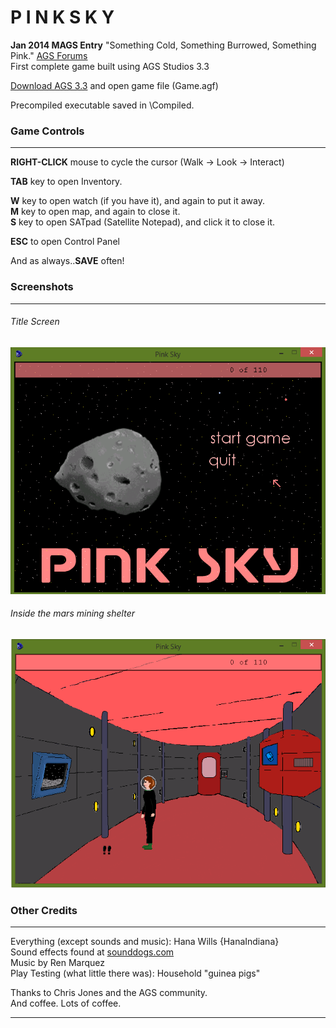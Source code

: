 # P I N K  S K Y

**Jan 2014 MAGS Entry**
"Something Cold, Something Burrowed, Something Pink." [AGS Forums](http://www.adventuregamestudio.co.uk)  
First complete game built using AGS Studios 3.3  

[Download AGS 3.3](https://www.adventuregamestudio.co.uk/forums/)
and open game file (Game.agf)  

Precompiled executable saved in \Compiled.  

### Game Controls
---
**RIGHT-CLICK** mouse to cycle the cursor (Walk ->  Look -> Interact)  

**TAB** key to open Inventory.

**W** key to open watch (if you have it), and again to put it away.  
**M** key to open map, and again to close it.  
**S** key to open SATpad (Satellite Notepad), and click it to close it.  

**ESC** to open Control Panel

And as always..**SAVE** often!

### Screenshots
---
###### Title Screen
![Title Screen](https://github.com/hewills/pinksky/blob/master/Compiled/pinksky1.png "Title Screen")

###### Inside the mars mining shelter
![First game room](https://github.com/hewills/pinksky/blob/master/Compiled/pinksky2.png "First Screen")

### Other Credits
---
Everything (except sounds and music): Hana Wills {HanaIndiana}  
Sound effects found at [sounddogs.com](http://sounddogs.com)  
Music by Ren Marquez  
Play Testing (what little there was): Household "guinea pigs"  

Thanks to Chris Jones and the AGS community.  
And coffee. Lots of coffee.  

---
